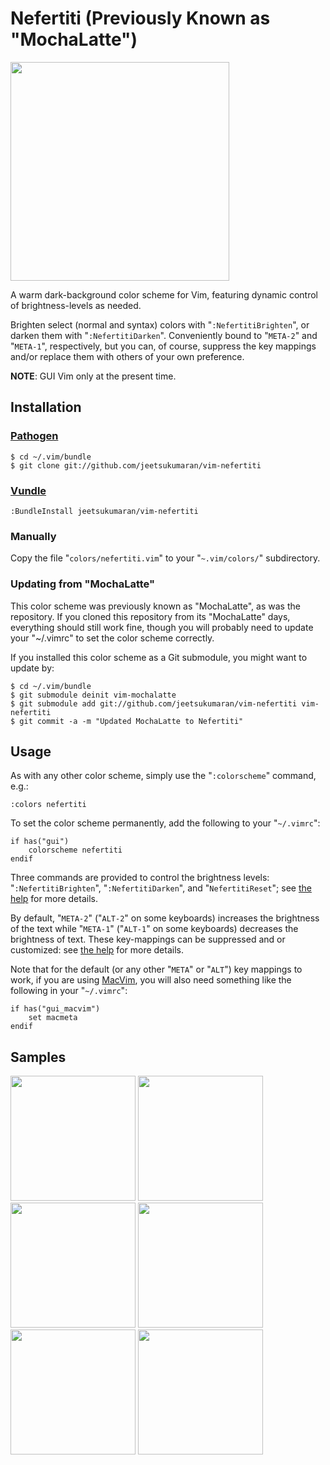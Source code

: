 # Nefertiti (Previously Known as "MochaLatte")


<a href="http://jeetworks.org/wp-content/uploads/vim-nefertiti_1.png" target="_blank"><img src="http://jeetworks.org/wp-content/uploads/vim-nefertiti_1.png" width=350 /></a>

A warm dark-background color scheme for Vim, featuring dynamic control of
brightness-levels as needed.

Brighten select (normal and syntax) colors with "`:NefertitiBrighten`", or
darken them with "`:NefertitiDarken`". Conveniently bound to "`META-2`" and
"`META-1`", respectively, but you can, of course, suppress the key mappings
and/or replace them with others of your own preference.

**NOTE**: GUI Vim only at the present time.

## Installation

### [Pathogen](https://github.com/tpope/vim-pathogen)

    $ cd ~/.vim/bundle
    $ git clone git://github.com/jeetsukumaran/vim-nefertiti

### [Vundle](https://github.com/gmarik/vundle.git)

    :BundleInstall jeetsukumaran/vim-nefertiti

### Manually

Copy the file "`colors/nefertiti.vim`" to your "`~.vim/colors/`"
subdirectory.

### Updating from "MochaLatte"

This color scheme was previously known as "MochaLatte", as was the repository. If you cloned this repository from its "MochaLatte" days, everything should still work fine, though you will probably need to update your "~/.vimrc" to set the color scheme correctly.

If you installed this color scheme as a Git submodule, you might want to update by:

    $ cd ~/.vim/bundle
    $ git submodule deinit vim-mochalatte
    $ git submodule add git://github.com/jeetsukumaran/vim-nefertiti vim-nefertiti
    $ git commit -a -m "Updated MochaLatte to Nefertiti"

## Usage

As with any other color scheme, simply use the "`:colorscheme`" command, e.g.:

    :colors nefertiti

To set the color scheme permanently, add the following to your "`~/.vimrc`":

    if has("gui")
        colorscheme nefertiti
    endif

Three commands are provided to control the brightness levels: "`:NefertitiBrighten`", "`:NefertitiDarken`", and "`NefertitiReset`"; see [the help](https://github.com/jeetsukumaran/vim-nefertiti/blob/master/doc/nefertiti.txt) for more details.

By default, "`META-2`" ("`ALT-2`" on some keyboards) increases the brightness of the text while "`META-1`" ("`ALT-1`" on some keyboards) decreases the brightness of text. These key-mappings can be suppressed and or customized: see [the help](https://github.com/jeetsukumaran/vim-nefertiti/blob/master/doc/nefertiti.txt) for more details.

Note that for the default (or any other "`META`" or "`ALT`") key mappings to
work, if you are using [MacVim](https://code.google.com/p/macvim/), you will
also need something like the following in your "`~/.vimrc`":

    if has("gui_macvim")
        set macmeta
    endif

## Samples

<a href="http://jeetworks.org/wp-content/uploads/vim-nefertiti_1.png" target="_blank"><img src="http://jeetworks.org/wp-content/uploads/vim-nefertiti_1.png" width=200 /></a>
<a href="http://jeetworks.org/wp-content/uploads/vim-nefertiti_2.png" target="_blank"><img src="http://jeetworks.org/wp-content/uploads/vim-nefertiti_2.png" width=200 /></a>
<a href="http://jeetworks.org/wp-content/uploads/vim-nefertiti_3.png" target="_blank"><img src="http://jeetworks.org/wp-content/uploads/vim-nefertiti_3.png" width=200 /></a>
<a href="http://jeetworks.org/wp-content/uploads/vim-nefertiti_4.png" target="_blank"><img src="http://jeetworks.org/wp-content/uploads/vim-nefertiti_4.png" width=200 /></a>
<a href="http://jeetworks.org/wp-content/uploads/vim-nefertiti_5.png" target="_blank"><img src="http://jeetworks.org/wp-content/uploads/vim-nefertiti_5.png" width=200 /></a>
<a href="http://jeetworks.org/wp-content/uploads/vim-nefertiti_6.png" target="_blank"><img src="http://jeetworks.org/wp-content/uploads/vim-nefertiti_6.png" width=200 /></a>
